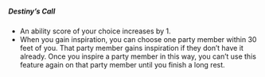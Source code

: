 ##### Destiny’s Call

- An ability score of your choice increases by 1.
- When you gain inspiration, you can choose one party member within 30 feet of you.
  That party member gains inspiration if they don’t have it already.
  Once you inspire a party member in this way, you can’t use this feature again on that party member until you finish a long rest.
